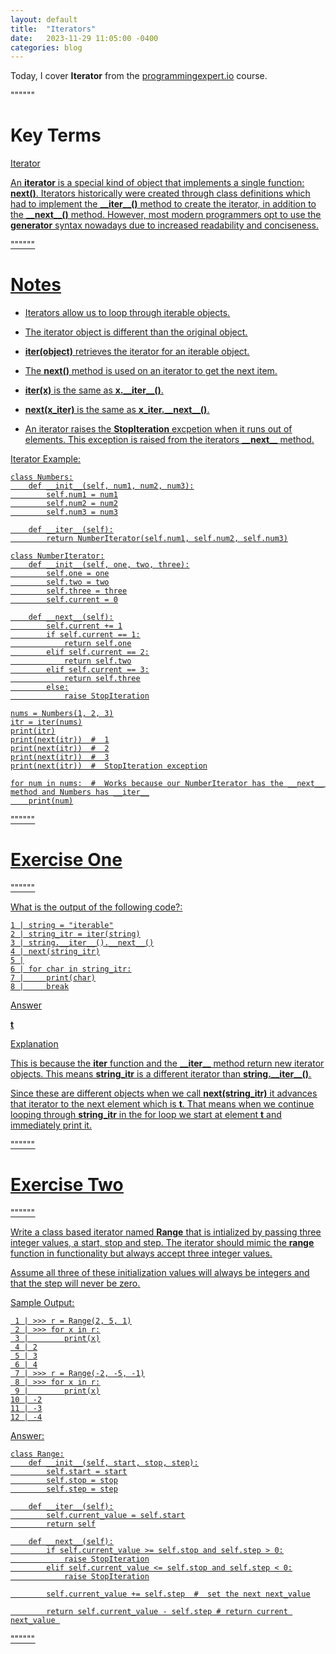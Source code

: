 ```yaml
---
layout: default
title:  "Iterators"
date:   2023-11-29 11:05:00 -0400
categories: blog
---
```


Today, I cover __Iterator__ from the [programmingexpert.io][course-site] course.

""""""

# Key Terms

<u>Iterator<u>

An __iterator__ is a special kind of object that implements a single function: __next()__. Iterators historically were created through class definitions which had to implement the __\_\_iter\_\_()__ method to create the iterator, in addition to the __\_\_next\_\_()__ method. However, most modern programmers opt to use the __generator__ syntax nowadays due to increased readability and conciseness.  

""""""

# Notes

- Iterators allow us to loop through iterable objects.

- The iterator object is different than the original object.

- __iter(object)__ retrieves the iterator for an iterable object.

- The __next()__ method is used on an iterator to get the next item.

- __iter(x)__ is the same as __x.\_\_iter\_\_()__.

- __next(x_iter)__ is the same as __x_iter.\_\_next\_\_()__.

- An iterator raises the __StopIteration__ excpetion when it runs out of elements. This exception is raised from the iterators __\_\_next\_\___ method.

Iterator Example:

    class Numbers:
        def __init__(self, num1, num2, num3):
            self.num1 = num1
            self.num2 = num2
            self.num3 = num3

        def __iter__(self):
            return NumberIterator(self.num1, self.num2, self.num3)

    class NumberIterator:
        def __init__(self, one, two, three):
            self.one = one
            self.two = two
            self.three = three
            self.current = 0

        def __next__(self):
            self.current += 1
            if self.current == 1:
                return self.one
            elif self.current == 2:
                return self.two
            elif self.current == 3:
                return self.three
            else:
                raise StopIteration

    nums = Numbers(1, 2, 3)
    itr = iter(nums)
    print(itr)
    print(next(itr))  #  1
    print(next(itr))  #  2
    print(next(itr))  #  3
    print(next(itr))  #  StopIteration exception

    for num in nums:  #  Works because our NumberIterator has the __next__ method and Numbers has __iter__
        print(num)

""""""

# Exercise One

""""""

What is the output of the following code?:

    1 | string = "iterable"
    2 | string_itr = iter(string)
    3 | string.__iter__().__next__()
    4 | next(string_itr)
    5 |
    6 | for char in string_itr:
    7 |     print(char)
    8 |     break

<u>Answer<u>

__t__

<u>Explanation<u>

This is because the __iter__ function and the __\_\_iter\_\___ method return new iterator objects. This means __string_itr__ is a different iterator than __string.\_\_iter\_\_()__.

Since these are different objects when we call __next(string_itr)__ it advances that iterator to the next element which is __t__. That means when we continue looping through __string_itr__ in the for loop we start at element __t__ and immediately print it.

""""""

# Exercise Two

""""""

Write a class based iterator named __Range__ that is intialized by passing three integer values, a start, stop and step. The iterator should mimic the __range__ function in functionality but always accept three integer values.

Assume all three of these initialization values will always be integers and that the step will never be zero.

Sample Output:

     1 | >>> r = Range(2, 5, 1)
     2 | >>> for x in r:
     3 |        print(x)
     4 | 2
     5 | 3
     6 | 4
     7 | >>> r = Range(-2, -5, -1)
     8 | >>> for x in r:
     9 |        print(x)
    10 | -2
    11 | -3
    12 | -4
     
<u>Answer<u>:

    class Range:
        def __init__(self, start, stop, step):
            self.start = start
            self.stop = stop
            self.step = step

        def __iter__(self):
            self.current_value = self.start
            return self
    
        def __next__(self):
            if self.current_value >= self.stop and self.step > 0:
                raise StopIteration
            elif self.current_value <= self.stop and self.step < 0:
                raise StopIteration

            self.current_value += self.step  #  set the next next_value

            return self.current_value - self.step # return current next_value 

""""""

[course-site]: https://www.programmingexpert.io/index